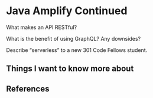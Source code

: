 # Java Amplify Continued

What makes an API RESTful?

What is the benefit of using GraphQL? Any downsides?

Describe “serverless” to a new 301 Code Fellows student.

## Things I want to know more about

## References
